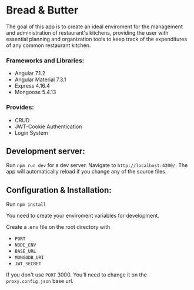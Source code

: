 # Bread & Butter

The goal of this app is to create an ideal enviroment for the management and administration of restaurant's kitchens, providing the user with essential planning and organization tools 
to keep track of the expenditures of any common restaurant kitchen.

### Frameworks and Libraries:

- Angular 7.1.2
- Angular Material 7.3.1
- Express 4.16.4
- Mongoose 5.4.13

### Provides: 

- CRUD
- JWT-Cookie Authentication
- Login System

## Development server:

Run `npm run dev` for a dev server. Navigate to `http://localhost:4200/`. The app will automatically reload if you change any of the source files.

## Configuration & Installation:

Run `npm install`

You need to create your enviroment variables for development.

Create a .env file on the root directory with 
- `PORT` 
- `NODE_ENV` 
- `BASE_URL` 
- `MONGODB_URI`
- `JWT_SECRET`

If you don't use `PORT` 3000. You'll need to change it on the `proxy.config.json` base url.




